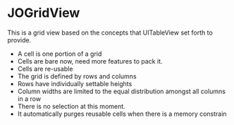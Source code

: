 JOGridView
==========

This is a grid view based on the concepts that UITableView set forth to provide.

- A cell is one portion of a grid
- Cells are bare now, need more features to pack it.
- Cells are re-usable
- The grid is defined by rows and columns
- Rows have individually settable heights
- Column widths are limited to the equal distribution amongst all columns in a row
- There is no selection at this moment.
- It automatically purges reusable cells when there is a memory constrain